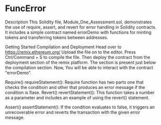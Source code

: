 # FuncError

Description
This Solidity file, Module_One_Assessment.sol, demonstrates the use of require, assert, and revert for error handling in Solidity contracts. It includes a simple contract named errorDemo with functions for minting tokens and transferring tokens between addresses.

Getting Started
Compilation and Deployment
Head over to https://remix.ethereum.org/
Upload the file on to the editor.
Press Ctrl/Command + S to compile the file.
Then deploy the contract from the deployment section of the remix platform. The section is present just below the compilation section.
Now, You will be able to interact with the contract "errorDemo".

Require()
requireStatement(): Require function has two parts one that checks the conditioin and other that produces an error message if the condition is flase.
Revert()
revertStatement(): This function takes a number as a parameter and includes an example of using the revert() statement.

Assert()
assertStatement(): If the condition evaluates to false, it triggers an unrecoverable error and reverts the transaction with the given error message.
